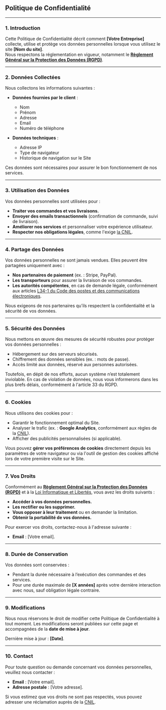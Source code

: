 ## **Politique de Confidentialité**

---

### **1. Introduction**  
Cette Politique de Confidentialité décrit comment **[Votre Entreprise]** collecte, utilise et protège vos données personnelles lorsque vous utilisez le site **[Nom du site]**.  
Nous respectons la réglementation en vigueur, notamment le **[Règlement Général sur la Protection des Données (RGPD)](https://www.cnil.fr/fr/reglement-europeen-protection-donnees)**.

---

### **2. Données Collectées**  
Nous collectons les informations suivantes :  

- **Données fournies par le client** :  
  - Nom  
  - Prénom  
  - Adresse  
  - Email  
  - Numéro de téléphone  

- **Données techniques** :  
  - Adresse IP  
  - Type de navigateur  
  - Historique de navigation sur le Site  

Ces données sont nécessaires pour assurer le bon fonctionnement de nos services.

---

### **3. Utilisation des Données**  
Vos données personnelles sont utilisées pour :  

- **Traiter vos commandes et vos livraisons.**  
- **Envoyer des emails transactionnels** (confirmation de commande, suivi de livraison).  
- **Améliorer nos services** et personnaliser votre expérience utilisateur.  
- **Respecter nos obligations légales**, comme l'exige [la CNIL](https://www.cnil.fr/).

---

### **4. Partage des Données**  
Vos données personnelles ne sont jamais vendues. Elles peuvent être partagées uniquement avec :  

- **Nos partenaires de paiement** (ex. : Stripe, PayPal).  
- **Les transporteurs** pour assurer la livraison de vos commandes.  
- **Les autorités compétentes**, en cas de demande légale, conformément aux articles [L34-1 du Code des postes et des communications électroniques](https://www.legifrance.gouv.fr/codes/article_lc/LEGIARTI000028345210/2013-12-20//).  

Nous exigeons de nos partenaires qu’ils respectent la confidentialité et la sécurité de vos données.

---

### **5. Sécurité des Données**  
Nous mettons en œuvre des mesures de sécurité robustes pour protéger vos données personnelles :  

- Hébergement sur des serveurs sécurisés.  
- Chiffrement des données sensibles (ex. : mots de passe).  
- Accès limité aux données, réservé aux personnes autorisées.  

Toutefois, en dépit de nos efforts, aucun système n’est totalement inviolable. En cas de violation de données, nous vous informerons dans les plus brefs délais, conformément à l'article 33 du RGPD.

---

### **6. Cookies**  
Nous utilisons des cookies pour :  

- Garantir le fonctionnement optimal du Site.  
- Analyser le trafic (ex. : **Google Analytics**, conformément aux règles de la [CNIL](https://www.cnil.fr/fr/cookies-et-autres-traceurs/regles/cookies/lignes-directrices-modificatives-et-recommandation)).  
- Afficher des publicités personnalisées (si applicable).  

Vous pouvez **gérer vos préférences de cookies** directement depuis les paramètres de votre navigateur ou via l'outil de gestion des cookies affiché lors de votre première visite sur le Site.

---

### **7. Vos Droits**  
Conformément au **[Règlement Général sur la Protection des Données (RGPD)](https://www.cnil.fr/fr/reglement-europeen-protection-donnees)** et à la [Loi Informatique et Libertés](https://www.cnil.fr/fr/la-loi-informatique-et-libertes), vous avez les droits suivants :  

- **Accéder à vos données personnelles.**  
- **Les rectifier ou les supprimer.**  
- **Vous opposer à leur traitement** ou en demander la limitation.  
- **Obtenir la portabilité de vos données.**  

Pour exercer vos droits, contactez-nous à l'adresse suivante :  

- **Email** : [Votre email].

---

### **8. Durée de Conservation**  
Vos données sont conservées :  

- Pendant la durée nécessaire à l’exécution des commandes et des services.  
- Pour une durée maximale de **[X années]** après votre dernière interaction avec nous, sauf obligation légale contraire.

---

### **9. Modifications**  
Nous nous réservons le droit de modifier cette Politique de Confidentialité à tout moment. Les modifications seront publiées sur cette page et accompagnées de la **date de mise à jour**.  

Dernière mise à jour : **[Date]**.

---

### **10. Contact**  
Pour toute question ou demande concernant vos données personnelles, veuillez nous contacter :  

- **Email** : [Votre email].  
- **Adresse postale** : [Votre adresse].  

Si vous estimez que vos droits ne sont pas respectés, vous pouvez adresser une réclamation auprès de la [CNIL](https://www.cnil.fr/fr/plaintes).

